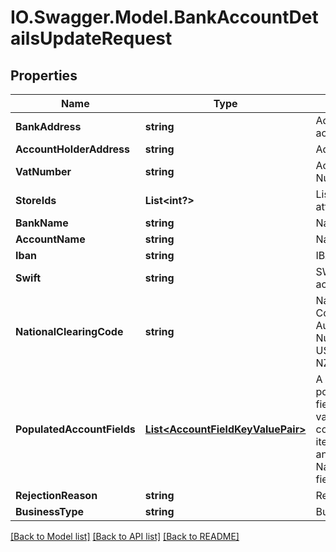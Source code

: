 # IO.Swagger.Model.BankAccountDetailsUpdateRequest
## Properties

Name | Type | Description | Notes
------------ | ------------- | ------------- | -------------
**BankAddress** | **string** | Address of the bank account | [optional] 
**AccountHolderAddress** | **string** | Address of the payee | [optional] 
**VatNumber** | **string** | Account Holders Vat Number | [optional] 
**StoreIds** | **List&lt;int?&gt;** | List of stores to attach to Account | [optional] 
**BankName** | **string** | Name of Bank | [optional] 
**AccountName** | **string** | Name of this account | [optional] 
**Iban** | **string** | IBAN of this account | [optional] 
**Swift** | **string** | SWIFT of this bank account | [optional] 
**NationalClearingCode** | **string** | National Clearing Code (BSB in Australia, Routing Number in USA/Canada, NCC in NZ) | [optional] 
**PopulatedAccountFields** | [**List&lt;AccountFieldKeyValuePair&gt;**](AccountFieldKeyValuePair.md) | A list of one or more populated account fields (field key-value pairs).  If this list contains at least one item, the Iban, Swift and NationalClearingCode fields will be ignored. | [optional] 
**RejectionReason** | **string** | Reason for Rejection | [optional] 
**BusinessType** | **string** | Business Type | [optional] 

[[Back to Model list]](../README.md#documentation-for-models) [[Back to API list]](../README.md#documentation-for-api-endpoints) [[Back to README]](../README.md)

